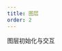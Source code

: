 ```yaml
---
title: 图层
order: 2
---
```

图层初始化与交互

<playground path='tutorial/layer/demo/layer_highlight.js' rid='map'></playground>